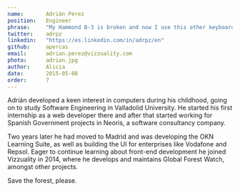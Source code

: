 ```yaml
---
name:       Adrián Pérez
position:   Engineer
phrase:     "My Hammond B-3 is broken and now I use this other keyboard"
twitter:    adrpz
linkedin:   "https://es.linkedin.com/in/adrpz/en"
github:		apercas
email:      adrian.perez@vizzuality.com
photo:      adrian.jpg
author:     Alicia
date:       2015-05-08
order: 		7
---
```


 Adrián developed a keen interest in computers during his childhood, going on to study Software Engineering in Valladolid University. He started his first internship as a web developer there and after that started working for Spanish Government projects in Neoris, a software consultancy company.

 Two years later he had moved to Madrid and was developing the OKN Learning Suite, as well as building the UI for enterprises like Vodafone and Repsol. Eager to continue learning about front-end development he joined Vizzuality in 2014, where he develops and maintains Global Forest Watch, amongst other projects.

 Save the forest, please.
